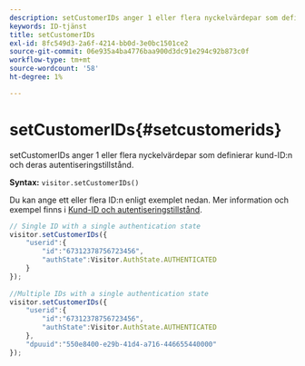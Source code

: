 ```yaml
---
description: setCustomerIDs anger 1 eller flera nyckelvärdepar som definierar kund-ID:n och deras autentiseringstillstånd.
keywords: ID-tjänst
title: setCustomerIDs
exl-id: 8fc549d3-2a6f-4214-bb0d-3e0bc1501ce2
source-git-commit: 06e935a4ba4776baa900d3dc91e294c92b873c0f
workflow-type: tm+mt
source-wordcount: '58'
ht-degree: 1%

---
```


# setCustomerIDs{#setcustomerids}

setCustomerIDs anger 1 eller flera nyckelvärdepar som definierar kund-ID:n och deras autentiseringstillstånd.

**Syntax:** `visitor.setCustomerIDs()`

Du kan ange ett eller flera ID:n enligt exemplet nedan. Mer information och exempel finns i [Kund-ID och autentiseringstillstånd](../../reference/authenticated-state.md).

```js
// Single ID with a single authentication state 
visitor.setCustomerIDs({ 
    "userid":{ 
        "id":"67312378756723456", 
        "authState":Visitor.AuthState.AUTHENTICATED 
    } 
}); 
 
//Multiple IDs with a single authentication state 
visitor.setCustomerIDs({ 
    "userid":{ 
        "id":"67312378756723456", 
        "authState":Visitor.AuthState.AUTHENTICATED 
    }, 
    "dpuuid":"550e8400-e29b-41d4-a716-446655440000" 
});
```
